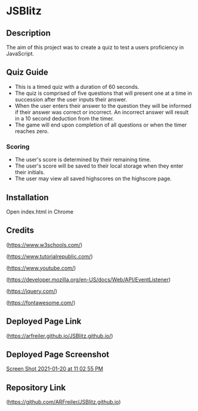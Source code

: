 # JSBlitz

## Description
The aim of this project was to create a quiz to test a users proficiency in JavaScript.

## Quiz Guide
* This is a timed quiz with a duration of 60 seconds.
* The quiz is comprised of five questions that will present one at a time in succession     after the user inputs their answer.
* When the user enters their answer to the question they will be informed if their answer was correct or incorrect. An incorrect answer will result in a 10 second deduction from the timer.
* The game will end upon completion of all questions or when the timer reaches zero.

### Scoring
* The user's score is determined by their remaining time.
* The user's score will be saved to their local storage when they enter their initials.
* The user may view all saved highscores on the highscore page.

## Installation
Open index.html in Chrome

## Credits
(https://www.w3schools.com/)

(https://www.tutorialrepublic.com/)

(https://www.youtube.com/)

(https://developer.mozilla.org/en-US/docs/Web/API/EventListener)

(https://jquery.com/)

(https://fontawesome.com/)

## Deployed Page Link

(https://arfreiler.github.io/JSBlitz.github.io/)

## Deployed Page Screenshot
[Screen Shot 2021-01-20 at 11 02 55 PM](https://user-images.githubusercontent.com/75546695/105280979-17005400-5b79-11eb-8244-e4dd5c895310.png)

## Repository Link
(https://github.com/ARFreiler/JSBlitz.github.io)



